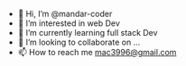 - 👋 Hi, I’m @mandar-coder
- 👀 I’m interested in web Dev
- 🌱 I’m currently learning full stack Dev
- 💞️ I’m looking to collaborate on ...
- 📫 How to reach me mac3996@gmail.com

<!---
mandar-coder/mandar-coder is a ✨ special ✨ repository because its `README.md` (this file) appears on your GitHub profile.
You can click the Preview link to take a look at your changes.
--->
